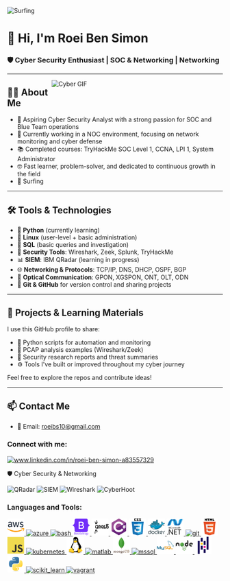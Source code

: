 ![Surfing](https://res.cloudinary.com/highereducation/images/f_auto,q_auto/v1662131677/ComputerScience.org/cybersecurity_degrees_6720dc664/cybersecurity_degrees_6720dc664.jpg?_i=AA)
# 👋 Hi, I'm Roei Ben Simon

### 🛡️ Cyber Security Enthusiast | SOC & Networking | Networking

---
<img align="right" alt="Cyber GIF" width="400" src="https://github.com/Roeibs100/cyber.gif/blob/main/cyber.git.gif?raw=true" />


## 🙋‍♂️ About Me

- 🔐 Aspiring Cyber Security Analyst with a strong passion for SOC and Blue Team operations  
- 💼 Currently working in a NOC environment, focusing on network monitoring and cyber defense  
- 📚 Completed courses: TryHackMe SOC Level 1, CCNA, LPI 1, System Administrator  
- 🤓 Fast learner, problem-solver, and dedicated to continuous growth in the field  
- 🌊 Surfing 

---

## 🛠️ Tools & Technologies

- 🐍 **Python** (currently learning)
- 🐧 **Linux** (user-level + basic administration)
- 🧠 **SQL** (basic queries and investigation)
- 🧰 **Security Tools**: Wireshark, Zeek, Splunk, TryHackMe 
- 📊 **SIEM**: IBM QRadar (learning in progress)
- 🌐 **Networking & Protocols**: TCP/IP, DNS, DHCP, OSPF, BGP
- 📡 **Optical Communication**: GPON, XGSPON, ONT, OLT, ODN
- 💾 **Git & GitHub** for version control and sharing projects

---

## 📂 Projects & Learning Materials

I use this GitHub profile to share:

- 🔎 Python scripts for automation and monitoring  
- 📁 PCAP analysis examples (Wireshark/Zeek)  
- 📄 Security research reports and threat summaries  
- ⚙️ Tools I've built or improved throughout my cyber journey

Feel free to explore the repos and contribute ideas!

---

## 📫 Contact Me

- 📧 Email: roeibs10@gmail.com
  
<h3 align="left">Connect with me:</h3>
<p align="left">
  <a href="https://www.linkedin.com/in/roei-ben-simon-a83557329" target="blank">
    <img align="center" src="https://raw.githubusercontent.com/rahuldkjain/github-profile-readme-generator/master/src/images/icons/Social/linked-in-alt.svg" alt="www.linkedin.com/in/roei-ben-simon-a83557329" height="30" width="40" />
  </a>
</p>




🛡️ Cyber Security & Networking

<p align="left">
  <img src="https://i0.wp.com/whatis.maltiverse.com/wp-content/uploads/2022/10/qradar.png?fit=640%2C640&ssl=1" alt="QRadar" width="40" height="40"/>
  <img src="https://www.defense.com/assets/blog/heros/managed-vs-unmanaged-siem-xl-57fcf2d76bab5ee3f14bda4146d06f23588750e982490243d90ec368f7570c2c.jpg" alt="SIEM" width="40" height="40"/>
  <img src="https://voiptrainers.com/wp-content/uploads/2024/09/Wireshark.webp" alt="Wireshark" width="40" height="40"/>
  <img src="https://cyberhoot.com/wp-content/uploads/2020/11/2-1024x565.jpg" alt="CyberHoot" width="40" height="40"/>
</p>


<h3 align="left">Languages and Tools:</h3>
 <p align="left"> <a href="https://aws.amazon.com" target="_blank" rel="noreferrer"> <img src="https://raw.githubusercontent.com/devicons/devicon/master/icons/amazonwebservices/amazonwebservices-original-wordmark.svg" alt="aws" width="40" height="40"/> </a> <a href="https://azure.microsoft.com/en-in/" target="_blank" rel="noreferrer"> <img src="https://www.vectorlogo.zone/logos/microsoft_azure/microsoft_azure-icon.svg" alt="azure" width="40" height="40"/> </a> <a href="https://www.gnu.org/software/bash/" target="_blank" rel="noreferrer"> <img src="https://www.vectorlogo.zone/logos/gnu_bash/gnu_bash-icon.svg" alt="bash" width="40" height="40"/> </a> <a href="https://getbootstrap.com" target="_blank" rel="noreferrer"> <img src="https://raw.githubusercontent.com/devicons/devicon/master/icons/bootstrap/bootstrap-plain-wordmark.svg" alt="bootstrap" width="40" height="40"/> </a> <a href="https://canvasjs.com" target="_blank" rel="noreferrer"> <img src="https://raw.githubusercontent.com/Hardik0307/Hardik0307/master/assets/canvasjs-charts.svg" alt="canvasjs" width="40" height="40"/> </a> <a href="https://www.w3schools.com/cs/" target="_blank" rel="noreferrer"> <img src="https://raw.githubusercontent.com/devicons/devicon/master/icons/csharp/csharp-original.svg" alt="csharp" width="40" height="40"/> </a> <a href="https://www.w3schools.com/css/" target="_blank" rel="noreferrer"> <img src="https://raw.githubusercontent.com/devicons/devicon/master/icons/css3/css3-original-wordmark.svg" alt="css3" width="40" height="40"/> </a> <a href="https://www.docker.com/" target="_blank" rel="noreferrer"> <img src="https://raw.githubusercontent.com/devicons/devicon/master/icons/docker/docker-original-wordmark.svg" alt="docker" width="40" height="40"/> </a> <a href="https://dotnet.microsoft.com/" target="_blank" rel="noreferrer"> <img src="https://raw.githubusercontent.com/devicons/devicon/master/icons/dot-net/dot-net-original-wordmark.svg" alt="dotnet" width="40" height="40"/> </a> <a href="https://git-scm.com/" target="_blank" rel="noreferrer"> <img src="https://www.vectorlogo.zone/logos/git-scm/git-scm-icon.svg" alt="git" width="40" height="40"/> </a> <a href="https://www.w3.org/html/" target="_blank" rel="noreferrer"> <img src="https://raw.githubusercontent.com/devicons/devicon/master/icons/html5/html5-original-wordmark.svg" alt="html5" width="40" height="40"/> </a> <a href="https://developer.mozilla.org/en-US/docs/Web/JavaScript" target="_blank" rel="noreferrer"> <img src="https://raw.githubusercontent.com/devicons/devicon/master/icons/javascript/javascript-original.svg" alt="javascript" width="40" height="40"/> </a> <a href="https://kubernetes.io" target="_blank" rel="noreferrer"> <img src="https://www.vectorlogo.zone/logos/kubernetes/kubernetes-icon.svg" alt="kubernetes" width="40" height="40"/> </a> <a href="https://www.linux.org/" target="_blank" rel="noreferrer"> <img src="https://raw.githubusercontent.com/devicons/devicon/master/icons/linux/linux-original.svg" alt="linux" width="40" height="40"/> </a> <a href="https://www.mathworks.com/" target="_blank" rel="noreferrer"> <img src="https://upload.wikimedia.org/wikipedia/commons/2/21/Matlab_Logo.png" alt="matlab" width="40" height="40"/> </a> <a href="https://www.mongodb.com/" target="_blank" rel="noreferrer"> <img src="https://raw.githubusercontent.com/devicons/devicon/master/icons/mongodb/mongodb-original-wordmark.svg" alt="mongodb" width="40" height="40"/> </a> <a href="https://www.microsoft.com/en-us/sql-server" target="_blank" rel="noreferrer"> <img src="https://www.svgrepo.com/show/303229/microsoft-sql-server-logo.svg" alt="mssql" width="40" height="40"/> </a> <a href="https://www.mysql.com/" target="_blank" rel="noreferrer"> <img src="https://raw.githubusercontent.com/devicons/devicon/master/icons/mysql/mysql-original-wordmark.svg" alt="mysql" width="40" height="40"/> </a> <a href="https://nodejs.org" target="_blank" rel="noreferrer"> <img src="https://raw.githubusercontent.com/devicons/devicon/master/icons/nodejs/nodejs-original-wordmark.svg" alt="nodejs" width="40" height="40"/> </a> <a href="https://pandas.pydata.org/" target="_blank" rel="noreferrer"> <img src="https://raw.githubusercontent.com/devicons/devicon/2ae2a900d2f041da66e950e4d48052658d850630/icons/pandas/pandas-original.svg" alt="pandas" width="40" height="40"/> </a> <a href="https://www.python.org" target="_blank" rel="noreferrer"> <img src="https://raw.githubusercontent.com/devicons/devicon/master/icons/python/python-original.svg" alt="python" width="40" height="40"/> </a> <a href="https://scikit-learn.org/" target="_blank" rel="noreferrer"> <img src="https://upload.wikimedia.org/wikipedia/commons/0/05/Scikit_learn_logo_small.svg" alt="scikit_learn" width="40" height="40"/> </a> <a href="https://www.vagrantup.com/" target="_blank" rel="noreferrer"> <img src="https://www.vectorlogo.zone/logos/vagrantup/vagrantup-icon.svg" alt="vagrant" width="40" height="40"/> </a> </p>
 

